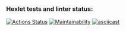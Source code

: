 ### Hexlet tests and linter status:
[![Actions Status](https://github.com/renyash/frontend-project-lvl1/workflows/hexlet-check/badge.svg)](https://github.com/renyash/frontend-project-lvl1/actions)
[![Maintainability](https://api.codeclimate.com/v1/badges/a99a88d28ad37a79dbf6/maintainability)](https://codeclimate.com/github/codeclimate/codeclimate/maintainability)
[![asciicast](https://asciinema.org/a/qgOBCb2QtTv3DdEyYUlxlGqn6.png)](https://asciinema.org/a/qgOBCb2QtTv3DdEyYUlxlGqn6)
